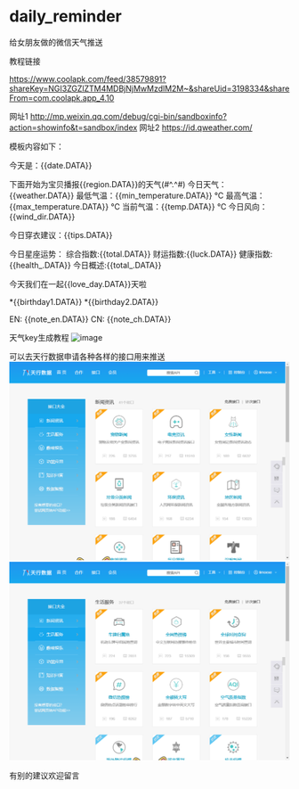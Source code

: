 # daily_reminder
给女朋友做的微信天气推送

教程链接

https://www.coolapk.com/feed/38579891?shareKey=NGI3ZGZlZTM4MDBjNjMwMzdlM2M~&shareUid=3198334&shareFrom=com.coolapk.app_4.10




网址1   http://mp.weixin.qq.com/debug/cgi-bin/sandboxinfo?action=showinfo&t=sandbox/index
网址2   https://id.qweather.com/


模板内容如下：

今天是：{{date.DATA}} 

下面开始为宝贝播报{{region.DATA}}的天气(#^.^#) 
今日天气：{{weather.DATA}} 
最低气温：{{min_temperature.DATA}} ℃ 
最高气温：{{max_temperature.DATA}} ℃ 
当前气温：{{temp.DATA}} ℃ 
今日风向：{{wind_dir.DATA}} 

今日穿衣建议：{{tips.DATA}} 

今日星座运势：
综合指数:{{total.DATA}}
财运指数:{{luck.DATA}}
健康指数:{{health_.DATA}}
今日概述:{{total_.DATA}}

今天我们在一起{{love_day.DATA}}天啦 

*{{birthday1.DATA}} 
*{{birthday2.DATA}} 

EN: {{note_en.DATA}} 
CN: {{note_ch.DATA}}



天气key生成教程
![image](https://raw.githubusercontent.com/limoest/daily_reminder/main/%E5%92%8C%E9%A3%8E%E5%A4%A9%E6%B0%94key%E7%94%9F%E6%88%90.png)


可以去天行数据申请各种各样的接口用来推送  
![image](https://raw.githubusercontent.com/limoest/daily_reminder/main/others/Snipaste_2022-08-24_12-13-19.png)
![image](https://raw.githubusercontent.com/limoest/daily_reminder/main/others/Snipaste.png)



有别的建议欢迎留言
